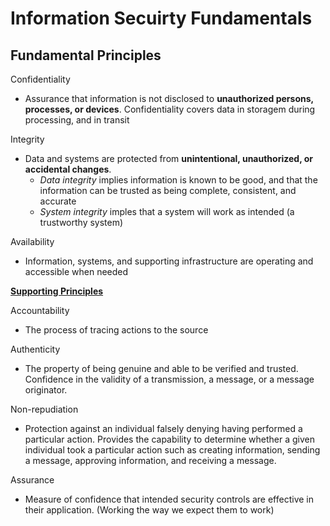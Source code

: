# Information Secuirty Fundamentals
## Fundamental Principles
Confidentiality
- Assurance that information is not disclosed to <b>unauthorized persons, processes, or devices</b>. Confidentiality covers data in storagem during processing, and in transit

Integrity
- Data and systems are protected from **unintentional, unauthorized, or accidental changes**.
  - <i>Data integrity</i> implies information is known to be good, and that the information can be trusted as being complete, consistent, and accurate
  - *System integrity* imples that a system will work as intended (a trustworthy system)
  
Availability
- Information, systems, and supporting infrastructure are operating and accessible when needed

<u>**Supporting Principles**</u>

Accountability
- The process of tracing actions to the source

Authenticity
- The property of being genuine and able to be verified and trusted. Confidence in the validity of a transmission, a message, or a message originator.

Non-repudiation
- Protection against an individual falsely denying having performed a particular action. Provides the capability to determine whether a given individual took a particular action such as creating information, sending a message, approving information, and receiving a message.

Assurance
- Measure of confidence that intended security controls are effective in their application. (Working the way we expect them to work)

